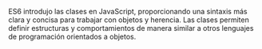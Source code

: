ES6 introdujo las clases en JavaScript, proporcionando una sintaxis más clara y concisa para trabajar con objetos y herencia. Las clases permiten definir estructuras y comportamientos de manera similar a otros lenguajes de programación orientados a objetos.
